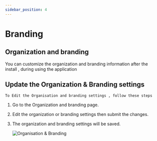 ```yaml
---
sidebar_position: 4
---
```


# Branding

##  Organization and branding

You can customize the organization and branding information after the install , during using the application


## Update the Organization & Branding settings

`To Edit the Organisation and branding settings , follow these steps `

1. Go to the Organization and branding  page.
2. Edit the organization or branding settings then submit the changes.
3. The  organization and branding settings will be saved.


   ![Organisation & Branding](/branding/edit_branding.png)
